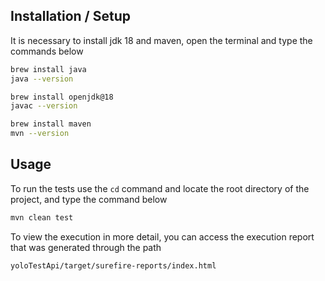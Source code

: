 ## Installation / Setup
It is necessary to install jdk 18 and maven, open the terminal and type the commands below
```sh
brew install java
java --version
```
```sh
brew install openjdk@18
javac --version
```
```sh
brew install maven
mvn --version
```
## Usage
To run the tests use the `cd` command and locate the root directory of the project, and type the command below
```sh
mvn clean test
```
To view the execution in more detail, you can access the execution report that was generated through the path
```sh
yoloTestApi/target/surefire-reports/index.html
```
